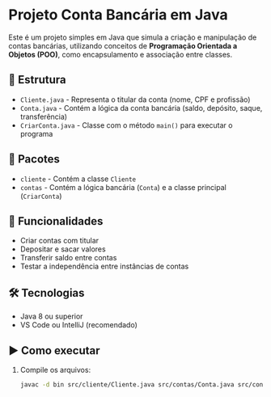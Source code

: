 # Projeto Conta Bancária em Java

Este é um projeto simples em Java que simula a criação e manipulação de contas bancárias, utilizando conceitos de **Programação Orientada a Objetos (POO)**, como encapsulamento e associação entre classes.

## 🧱 Estrutura

- `Cliente.java` - Representa o titular da conta (nome, CPF e profissão)
- `Conta.java` - Contém a lógica da conta bancária (saldo, depósito, saque, transferência)
- `CriarConta.java` - Classe com o método `main()` para executar o programa

## 📁 Pacotes

- `cliente` - Contém a classe `Cliente`
- `contas` - Contém a lógica bancária (`Conta`) e a classe principal (`CriarConta`)

## 🚀 Funcionalidades

- Criar contas com titular
- Depositar e sacar valores
- Transferir saldo entre contas
- Testar a independência entre instâncias de contas

## 🛠️ Tecnologias

- Java 8 ou superior
- VS Code ou IntelliJ (recomendado)

## ▶️ Como executar

1. Compile os arquivos:
   ```bash
   javac -d bin src/cliente/Cliente.java src/contas/Conta.java src/contas/CriarConta.java

